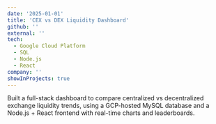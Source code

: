 ```yaml
---
date: '2025-01-01'
title: 'CEX vs DEX Liquidity Dashboard'
github: ''
external: ''
tech:
  - Google Cloud Platform
  - SQL
  - Node.js
  - React
company: ''
showInProjects: true
---
```


Built a full-stack dashboard to compare centralized vs decentralized exchange liquidity trends, using a GCP-hosted MySQL database and a Node.js + React frontend with real-time charts and leaderboards.

